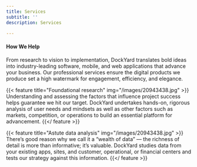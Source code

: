 ```yaml
---
title: Services
subtitle: ''
description: Services

---
```

#### How We Help

From research to vision to implementation, DockYard translates bold ideas into industry-leading software, mobile, and web applications that advance your business. Our professional services ensure the digital products we produce set a high watermark for engagement, efficiency, and elegance.

{{< feature title="Foundational research" img="/images/20943438.jpg" >}}
Understanding and assessing the factors that influence project success helps guarantee we hit our target. DockYard undertakes hands-on, rigorous analysis of user needs and mindsets as well as other factors such as markets, competition, or operations to build an essential platform for advancement.
{{</ feature >}}

{{< feature title="Astute data analysis" img="/images/20943438.jpg" >}} There’s good reason why we call it a “wealth of data” — the richness of detail is more than informative; it’s valuable. DockYard studies data from your existing apps, sites, and customer, operational, or financial centers and tests our strategy against this information. {{</ feature >}}